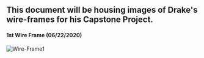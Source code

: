 ## This document will be housing images of Drake's wire-frames for his Capstone Project.
#### 1st Wire Frame (06/22/2020)
![Wire-Frame1](Code/SavvyCoders/HobbiTat/WireFrame1.jpg)

